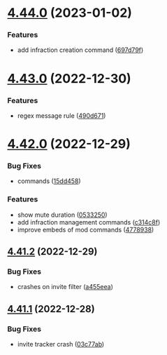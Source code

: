 # [4.44.0](https://github.com/onesoft-sudo/sudobot/compare/v4.43.0...v4.44.0) (2023-01-02)


### Features

* add infraction creation command ([697d79f](https://github.com/onesoft-sudo/sudobot/commit/697d79fc13f502406e2d3ba152b97a20b60ebda1))



# [4.43.0](https://github.com/onesoft-sudo/sudobot/compare/v4.42.0...v4.43.0) (2022-12-30)


### Features

* regex message rule ([490d671](https://github.com/onesoft-sudo/sudobot/commit/490d671ecab8183d33f8a63041b648a72bc4279e))



# [4.42.0](https://github.com/onesoft-sudo/sudobot/compare/v4.41.2...v4.42.0) (2022-12-29)


### Bug Fixes

* commands ([15dd458](https://github.com/onesoft-sudo/sudobot/commit/15dd458ca6cde15ae3773c1b509721332931554b))


### Features

*  show mute duration ([0533250](https://github.com/onesoft-sudo/sudobot/commit/0533250c438511bed034476adb63b0d4792de3c2))
* add infraction management commands ([c314c8f](https://github.com/onesoft-sudo/sudobot/commit/c314c8fa5ac9417991ddd4aaff870e9e15e1cc92))
* improve embeds of mod commands ([4778938](https://github.com/onesoft-sudo/sudobot/commit/47789389f0bfa14b4585b828de279608a9206174))



## [4.41.2](https://github.com/onesoft-sudo/sudobot/compare/v4.41.1...v4.41.2) (2022-12-29)


### Bug Fixes

* crashes on invite filter ([a455eea](https://github.com/onesoft-sudo/sudobot/commit/a455eea0a5e9d0c6c533ce0154c377bdf12d368d))



## [4.41.1](https://github.com/onesoft-sudo/sudobot/compare/v4.41.0...v4.41.1) (2022-12-28)


### Bug Fixes

* invite tracker crash ([03c77ab](https://github.com/onesoft-sudo/sudobot/commit/03c77abd5311053a492480ce119abd57f3524099))



